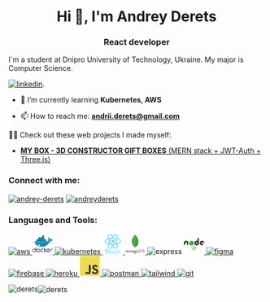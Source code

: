 <h1 align="center">Hi 👋, I'm Andrey Derets</h1>
<h3 align="center">React developer</h3>

<p>I`m a student at Dnipro University of Technology, Ukraine. My major is Computer Science.</p>

[![linkedin](https://img.shields.io/badge/linkedin-0A66C2?style=for-the-badge&logo=linkedin&logoColor=white)](https://www.linkedin.com/in/andrey-derets/).

- 🌱 I’m currently learning **Kubernetes, AWS**

- 📫 How to reach me: **andrii.derets@gmail.com**

👨‍💻 Check out these web projects I made myself: 
- [**MY BOX - 3D CONSTRUCTOR GIFT BOXES** (MERN stack + JWT-Auth + Three.js)](https://github.com/Derets/my-box)
  

<h3 align="left">Connect with me:</h3>
<p align="left">
<a href="https://linkedin.com/in/andrey-derets" target="blank"><img title='LinkedIn' align="center" src="https://raw.githubusercontent.com/rahuldkjain/github-profile-readme-generator/master/src/images/icons/Social/linked-in-alt.svg" alt="andrey-derets" height="30" width="40" /></a>
<a href="https://instagram.com/andreyderets" target="blank"><img title='Instagram' align="center" src="https://raw.githubusercontent.com/rahuldkjain/github-profile-readme-generator/master/src/images/icons/Social/instagram.svg" alt="andreyderets" height="30" width="40" /></a>
</p>

<h3 align="left">Languages and Tools:</h3>
<p align="left"> <a href="https://aws.amazon.com" target="_blank" rel="noreferrer"> <img title='AWS' src="https://static-00.iconduck.com/assets.00/aws-icon-512x512-hniukvcn.png" alt="aws" width="40" height="40"/> </a><a href="https://www.docker.com/" target="_blank" rel="noreferrer"> <img title='Docker' src="https://raw.githubusercontent.com/devicons/devicon/master/icons/docker/docker-original-wordmark.svg" alt="docker" width="40" height="40"/> </a><a href="https://kubernetes.io" target="_blank" rel="noreferrer"> <img title='Kubernetes' src="https://www.vectorlogo.zone/logos/kubernetes/kubernetes-icon.svg" alt="kubernetes" width="40" height="40"/> <a href="https://reactjs.org/" target="_blank" rel="noreferrer"> <img title='React.js' src="https://raw.githubusercontent.com/devicons/devicon/master/icons/react/react-original-wordmark.svg" alt="react" width="40" height="40"/> </a><a href="https://www.mongodb.com/" target="_blank" rel="noreferrer"> <img title='mongodb' src="https://raw.githubusercontent.com/devicons/devicon/master/icons/mongodb/mongodb-original-wordmark.svg" alt="mongodb" width="40" height="40"/> </a <a href="https://expressjs.com" target="_blank" rel="noreferrer"> <img title='express' src="https://www.nextontop.com/assets/img/services/web/expressjs.svg" alt="express" width="40" height="40"/> </a><a href="https://nodejs.org" target="_blank" rel="noreferrer"> <img title='nodejs' src="https://raw.githubusercontent.com/devicons/devicon/master/icons/nodejs/nodejs-original-wordmark.svg" alt="nodejs" width="40" height="40"/> </a><a href="https://www.figma.com/" target="_blank" rel="noreferrer"> <img title='figma' src="https://www.vectorlogo.zone/logos/figma/figma-icon.svg" alt="figma" width="40" height="40"/> </a><a href="https://firebase.google.com/" target="_blank" rel="noreferrer"> <img title='firebase' src="https://www.vectorlogo.zone/logos/firebase/firebase-icon.svg" alt="firebase" width="40" height="40"/> </a><a href="https://heroku.com" target="_blank" rel="noreferrer"> <img title='heroku' src="https://www.vectorlogo.zone/logos/heroku/heroku-icon.svg" alt="heroku" width="40" height="40"/> </a><a href="https://developer.mozilla.org/en-US/docs/Web/JavaScript" target="_blank" rel="noreferrer"> <img title='javascript' src="https://raw.githubusercontent.com/devicons/devicon/master/icons/javascript/javascript-original.svg" alt="javascript" width="40" height="40"/> </a><a href="https://postman.com" target="_blank" rel="noreferrer"> <img title='postman' src="https://www.vectorlogo.zone/logos/getpostman/getpostman-icon.svg" alt="postman" width="40" height="40"/> </a><a href="https://tailwindcss.com/" target="_blank" rel="noreferrer"> <img title='tailwind' src="https://www.vectorlogo.zone/logos/tailwindcss/tailwindcss-icon.svg" alt="tailwind" width="40" height="40"/> </a><a href="https://git-scm.com/" target="_blank" rel="noreferrer"> <img title='git' src="https://www.vectorlogo.zone/logos/git-scm/git-scm-icon.svg" alt="git" width="40" height="40"/> </a></p>

<p><img align="left" src="https://github-readme-stats.vercel.app/api/top-langs?username=derets&show_icons=true&locale=en&layout=compact" alt="derets" height="140" /></p>
<p><img align="center" src="https://github-readme-streak-stats.herokuapp.com/?user=derets&" alt="derets" height="140"/></p>
